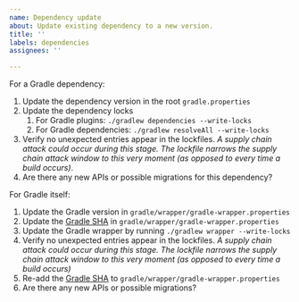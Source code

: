 ```yaml
---
name: Dependency update
about: Update existing dependency to a new version.
title: ''
labels: dependencies
assignees: ''

---
```


For a Gradle dependency:
1. Update the dependency version in the root `gradle.properties`
1. Update the dependency locks
    1. For Gradle plugins: `./gradlew dependencies --write-locks`
    1. For Gradle dependencies: `./gradlew resolveAll --write-locks`
1. Verify no unexpected entries appear in the lockfiles. _A supply chain attack could occur during this stage. The lockfile narrows the supply chain attack window to this very moment (as opposed to every time a build occurs)_.
1. Are there any new APIs or possible migrations for this dependency?

For Gradle itself:
1. Update the Gradle version in `gradle/wrapper/gradle-wrapper.properties`
1. Update the [Gradle SHA](https://gradle.org/release-checksums/) in `gradle/wrapper/gradle-wrapper.properties`
1. Update the Gradle wrapper by running `./gradlew wrapper --write-locks`
1. Verify no unexpected entries appear in the lockfiles. _A supply chain attack could occur during this stage. The lockfile narrows the supply chain attack window to this very moment (as opposed to every time a build occurs)_
1. Re-add the [Gradle SHA](https://gradle.org/release-checksums/) to `gradle/wrapper/gradle-wrapper.properties`
1. Are there any new APIs or possible migrations?
